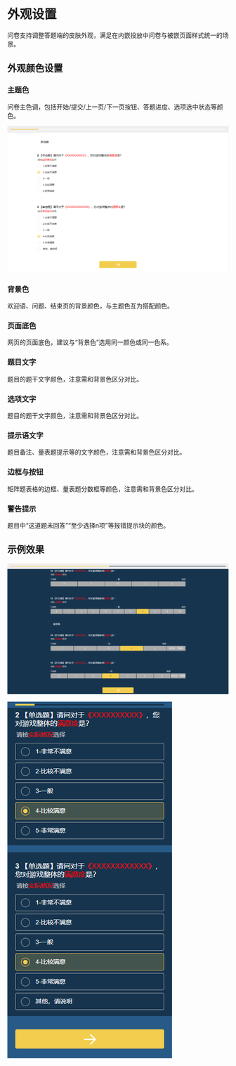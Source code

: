 # 外观设置

问卷支持调整答题端的皮肤外观，满足在内嵌投放中问卷与被嵌页面样式统一的场景。



## 外观颜色设置

### 主题色

问卷主色调，包括开始/提交/上一页/下一页按钮、答题进度、选项选中状态等颜色。

![主题色变更为黄色](<../.gitbook/assets/image (696).png>)

### 背景色

欢迎语、问题、结束页的背景颜色，与主题色互为搭配颜色。

### 页面底色

网页的页面底色，建议与“背景色”选用同一颜色或同一色系。

### 题目文字

题目的题干文字颜色，注意需和背景色区分对比。

### 选项文字

题目的题干文字颜色，注意需和背景色区分对比。

### 提示语文字

题目备注、量表题提示等的文字颜色，注意需和背景色区分对比。

### 边框与按钮

矩阵题表格的边框、量表题分数框等颜色，注意需和背景色区分对比。

### 警告提示

题目中“这道题未回答”“至少选择n项”等报错提示块的颜色。

## 示例效果

![PC端皮肤效果](<../.gitbook/assets/image (697).png>)

![移动端皮肤效果](<../.gitbook/assets/image (695).png>)

